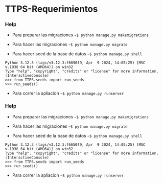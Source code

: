 # TTPS-Requerimientos

### Help
- Para preparar las migraciones
```~$ python manage.py makemigrations```


- Para hacer las migraciones
```~$ python manage.py migrate```

- Para hacer seed de la base de datos
```~$ python manage.py shell```
```
Python 3.12.3 (tags/v3.12.3:f6650f9, Apr  9 2024, 14:05:25) [MSC v.1938 64 bit (AMD64)] on win32
Type "help", "copyright", "credits" or "license" for more information.
(InteractiveConsole)
>>> from TTPS.seeds import run_seeds
>>> run_seeds()
```

- Para correr la apliacion
```~$ python manage.py runserver```

### Help
- Para preparar las migraciones
```~$ python manage.py makemigrations```


- Para hacer las migraciones
```~$ python manage.py migrate```

- Para hacer seed de la base de datos
```~$ python manage.py shell```
```
Python 3.12.3 (tags/v3.12.3:f6650f9, Apr  9 2024, 14:05:25) [MSC v.1938 64 bit (AMD64)] on win32
Type "help", "copyright", "credits" or "license" for more information.
(InteractiveConsole)
>>> from TTPS.seeds import run_seeds
>>> run_seeds()
```

- Para correr la apliacion
```~$ python manage.py runserver```